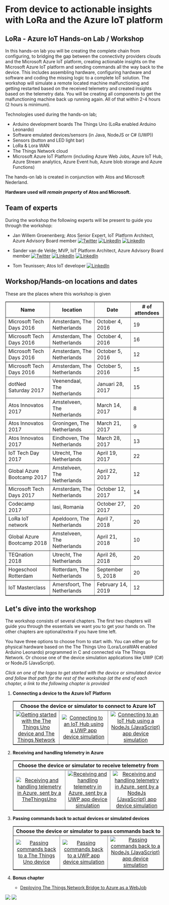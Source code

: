 # From device to actionable insights with LoRa and the Azure IoT platform

## LoRa - Azure IoT Hands-on Lab / Workshop

In this hands-on lab you will be creating the complete chain from configuring, to bridging the gap between the connectivity providers clouds and the Microsoft Azure IoT platform, creating actionable insights on the Microsoft Azure IoT platform and sending commands all the way back to the device.
This includes assembling hardware, configuring hardware and software and coding the missing logic to a complete IoT solution.
The workshop will simulate a remote located machine malfunctioning and getting restarted based on the received telemetry and created insights based on the telemetry data.
You will be creating all components to get the malfunctioning machine back up running again.
All of that within 2-4 hours (2 hours is minimum).

Technologies used during the hands-on lab;

* Arduino development boards The Things Uno (LoRa enabled Arduino Leonardo)
* Software emulated devices/sensors (in Java, NodeJS or C# (UWP))
* Sensors (button and LED light bar)
* LoRa & Lora WAN
* The Things Network cloud
* Microsoft Azure IoT Platform (including Azure Web Jobs, Azure IoT Hub, Azure Stream analytics, Azure Event hub, Azure blob storage and Azure Functions)

The hands-on lab is created in conjunction with Atos and Microsoft Nederland.

**Hardware used will *remain property* of Atos and Microsoft.**

## Team of experts

During the workshop the following experts will be present to guide you through the workshop:

* Jan Willem Groenenberg; Atos Senior Expert, IoT Platform Architect, Azure Advisory Board member [![Twitter](img/social/twitter.png)](https://twitter.com/jeeweetje) [![LinkedIn](img/social/linkedin.png)](https://www.linkedin.com/in/jwgroenenberg/) [![LinkedIn](img/social/wordpress.png)](https://jeeweetje.net)

* Sander van de Velde; MVP, IoT Platform Architect, Azure Advisory Board member [![Twitter](img/social/twitter.png)](https://twitter.com/svelde) [![LinkedIn](img/social/linkedin.png)](https://www.linkedin.com/in/sandervandevelde/) [![LinkedIn](img/social/wordpress.png)](https://blog.vandevelde-online.com)

* Tom Teunissen; Atos IoT developer  [![LinkedIn](img/social/linkedin.png)](https://www.linkedin.com/in/toteunissen) 


## Workshop/Hands-on locations and dates

These are the places where this workshop is given 

<table border="1">
<thead>
<tr><th>Name</th><th>location</th><th>Date</th><th># of attendees</th></tr>
<thead>
<tbody>
<tr><td>Microsoft Tech Days 2016</td><td>Amsterdam, The Netherlands</td><td>October 4, 2016</td><td>19</td></tr>
<tr><td>Microsoft Tech Days 2016</td><td>Amsterdam, The Netherlands</td><td>October 4, 2016</td><td>16</td></tr>
<tr><td>Microsoft Tech Days 2016</td><td>Amsterdam, The Netherlands</td><td>October 5, 2016</td><td>12</td></tr>
<tr><td>Microsoft Tech Days 2016</td><td>Amsterdam, The Netherlands</td><td>October 5, 2016</td><td>15</td></tr>
<tr><td>dotNed Saturday 2017</td><td>Veenendaal, The Netherlands</td><td>Januari 28, 2017</td><td>15</td></tr>
<tr><td>Atos Innovatos 2017</td><td>Amstelveen, The Netherlands</td><td>March 14, 2017</td><td>8</td></tr>
<tr><td>Atos Innovatos 2017</td><td>Groningen, The Netherlands</td><td>March 21, 2017</td><td>9</td></tr>
<tr><td>Atos Innovatos 2017</td><td>Eindhoven, The Netherlands</td><td>March 28, 2017</td><td>13</td></tr>
<tr><td>IoT Tech Day 2017</td><td>Utrecht, The Netherlands</td><td>April 19, 2017</td><td>22</td></tr>
<tr><td>Global Azure Bootcamp 2017</td><td>Amstelveen, The Netherlands</td><td>April 22, 2017</td><td>12</td></tr>
<tr><td>Microsoft Tech Days 2017</td><td>Amsterdam, The Netherlands</td><td>October 12, 2017</td><td>14</td></tr>
<tr><td>Codecamp 2017</td><td>Iasi, Romania</td><td>October 27, 2017</td><td>20</td></tr>
<tr><td>LoRa IoT network</td><td>Apeldoorn, The Netherlands</td><td>April 7, 2018</td><td>20</td></tr>
<tr><td>Global Azure Bootcamp 2018</td><td>Amstelveen, The Netherlands</td><td>April 21, 2018</td><td>10</td></tr>
<tr><td>TEQnation 2018</td><td>Utrecht, The Netherlands</td><td>April 26, 2018</td><td>20</td></tr>
<tr><td>Hogeschool Rotterdam</td><td>Rotterdam, The Netherlands</td><td>September 5, 2018</td><td>20</td></tr>
<tr><td>IoT Masterclass</td><td>Amersfoort, The Netherlands</td><td>February 14, 2019</td><td>12</td></tr>
</tbody>
</table>

## Let's dive into the workshop

The workshop consists of several chapters. The first two chapters will guide you through the essentials we want you to get your hands on. The other chapters are optional/extra if you have time left.

You have three options to choose from to start with. You can either go for physical hardware based on the The Things Uno (Lora/LoraWAN enabled Arduino Leonardo) programmed in C and connected via The Things Network. Or choose one of the device simulation applications like UWP (C#) or NodeJS (JavaScript).

*Click on one of the logos to get started with the device or simulated device and follow that path for the rest of the workshop (at the end of each chapter, a link to the following chapter is provided*

1. **Connecting a device to the Azure IoT Platform**

    <table border="1">
        <thead>
        <tr>
            <th colspan="3">Choose the device or simulator to connect to Azure IoT  </th>
        </tr>
        <thead>
        <tbody>
        <tr>
            <td align="center">
                <a href="TheThingsNetwork.md"><img src="img/Options/arduino.png" alt="Getting started with the The Things Uno device and The Things Network" /></a>
            </td>
            <td align="center">
                <a href="UwpToIotHub.md"><img src="img/Options/windows.png" alt="Connecting to an IoT Hub using a UWP app device simulation" /></a>
            </td>
            <td align="center">
                <a href="NodeJsToIotHub.md"><img src="img/Options/nodejs.png" alt="Connecting to an IoT Hub using a NodeJs (JavaScript) app device simulation" /></a>
            </td>
        </tr>
        </tbody>
    </table>

2. **Receiving and handling telemetry in Azure**

    <table border="1">
        <thead>
        <tr>
            <th colspan="3">Choose the device or simulator to receive telemetry from</th>
        </tr>
        <thead>
        <tbody>
        <tr>
            <td align="center">
                <a href="AzureTTN.md"><img src="img/Options/arduino.png" alt="Receiving and handling telemetry in Azure, sent by a TheThingsUno" /></a>
            </td>
            <td align="center">
                <a href="AzureUWP.md"><img src="img/Options/windows.png" alt="Receiving and handling telemetry in Azure, sent by a UWP app device simulation" /></a>
            </td>
            <td align="center">
                <a href="AzureNodeJs.md"><img src="img/Options/nodejs.png" alt="Receiving and handling telemetry in Azure, sent by a NodeJs (JavaScript) app device simulation" /></a>
            </td>            
        </tr>
        </tbody>
    </table>

3. **Passing commands back to actual devices or simulated devices**

    <table border="1">
        <thead>
        <tr>
            <th colspan="3">Choose the device or simulator to pass commands back to </th>
        </tr>
        <thead>
        <tbody>
        <tr>
            <td align="center">
                <a href="CommandsTTN.md"><img src="img/Options/arduino.png" alt="Passing commands back to a The Things Uno device" /></a>
            </td>
            <td align="center">
                <a href="CommandsUwp.md"><img src="img/Options/windows.png" alt="Passing commands back to a UWP app device simulation" /></a>
            </td>
            <td align="center">
                <a href="CommandsNodeJs.md"><img src="img/Options/nodejs.png" alt="Passing commands back to a NodeJs (JavaScript) app device simulation" /></a>
            </td>            
        </tr>
        </tbody>
    </table>

    
4. **Bonus chapter**
   * [Deploying The Things Network Bridge to Azure as a WebJob](Webjob.md)

![](img/logos/microsoft.jpg) ![](img/logos/atos.png)
